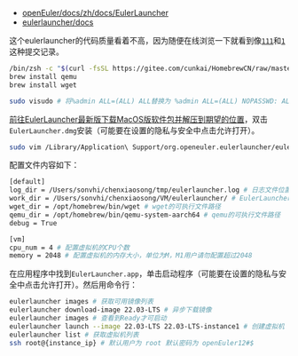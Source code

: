 - [openEuler/docs/zh/docs/EulerLauncher](https://gitee.com/openeuler/docs/tree/master/docs/zh/docs/EulerLauncher)
- [eulerlauncher/docs](https://gitee.com/openeuler/eulerlauncher/tree/master/docs)

这个eulerlauncher的代码质量看着不高，因为随便在线浏览一下就看到像[`111`](https://gitee.com/openeuler/eulerlauncher/commit/981e58d3f229bd873e0b35d4fbd948119d82031d)和[`1`](https://gitee.com/openeuler/eulerlauncher/commit/2cca964649f002be03aa7d1bcfe1c3b3211ca7f2)这种提交记录。

```sh
/bin/zsh -c "$(curl -fsSL https://gitee.com/cunkai/HomebrewCN/raw/master/Homebrew.sh)"
brew install qemu
brew install wget

sudo visudo # 将%admin ALL=(ALL) ALL替换为 %admin ALL=(ALL) NOPASSWD: ALL
```

[前往EulerLauncher最新版下载MacOS版软件包并解压到期望的位置](https://gitee.com/openeuler/eulerlauncher/releases)，双击`EulerLauncher.dmg`安装（可能要在设置的隐私与安全中点击允许打开）。

```sh
sudo vim /Library/Application\ Support/org.openeuler.eulerlauncher/eulerlauncher.conf
```

配置文件内容如下：
```sh
[default]
log_dir = /Users/sonvhi/chenxiaosong/tmp/eulerlauncher.log # 日志文件位置(xxx.log)
work_dir = /Users/sonvhi/chenxiaosong/VM/eulerlauncher/ # EulerLauncher工作目录，用于存储虚拟机镜像、虚拟机文件等
wget_dir = /opt/homebrew/bin/wget # wget的可执行文件路径
qemu_dir = /opt/homebrew/bin/qemu-system-aarch64 # qemu的可执行文件路径
debug = True

[vm]
cpu_num = 4 # 配置虚拟机的CPU个数
memory = 2048 # 配置虚拟机的内存大小，单位为M，M1用户请勿配置超过2048
```

在应用程序中找到`EulerLauncher.app`，单击启动程序（可能要在设置的隐私与安全中点击允许打开）。然后用命令行：
```sh
eulerlauncher images # 获取可用镜像列表
eulerlauncher download-image 22.03-LTS # 异步下载镜像
eulerlauncher images # 查看到Ready才可启动
eulerlauncher launch --image 22.03-LTS 22.03-LTS-instance1 # 创建虚拟机
eulerlauncher list # 获取虚拟机列表
ssh root@{instance_ip} # 默认用户为 root 默认密码为 openEuler12#$
```